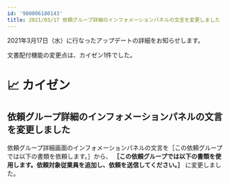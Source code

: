 ```yaml
---
id: '900006180143'
title: 2021/03/17 依頼グループ詳細のインフォメーションパネルの文言を変更しました
---
```

2021年3月17日（水）に行なったアップデートの詳細をお知らせします。

文書配付機能の変更点は、カイゼン1件でした。

# 📈 カイゼン

## 依頼グループ詳細のインフォメーションパネルの文言を変更しました

依頼グループ詳細画面のインフォメーションパネルの文言を［この依頼グループでは以下の書類を依頼します。］から、 **［この依頼グループでは以下の書類を使用します。依頼対象従業員を追加し、依頼を送信してください。］** に変更しました。
